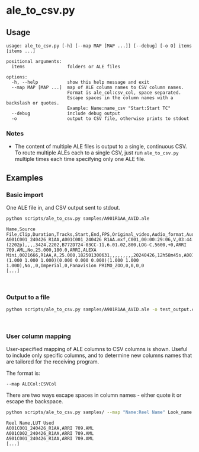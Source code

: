 # ale_to_csv.py

## Usage
```
usage: ale_to_csv.py [-h] [--map MAP [MAP ...]] [--debug] [-o O] items [items ...]

positional arguments:
  items                folders or ALE files

options:
  -h, --help           show this help message and exit
  --map MAP [MAP ...]  map of ALE column names to CSV column names.
                       Format is ale_col:csv_col, space separated.
                       Escape spaces in the column names with a backslash or quotes.
                       Example: Name:name_csv "Start:Start TC"
  --debug              include debug output
  -o                   output to CSV file, otherwise prints to stdout
```

### Notes

- The content of multiple ALE files is output to a single, continuous CSV. To route multiple ALEs each to a single CSV, just run `ale_to_csv.py` multiple times each time specifying only one ALE file. 

## Examples
### Basic import

One ALE file in, and CSV output sent to stdout.

```bash
python scripts/ale_to_csv.py samples/A901R1AA_AVID.ale
```
```csv
Name,Source File,Clip,Duration,Tracks,Start,End,FPS,Original_video,Audio_format,Audio_sr,Audio_bit,Frame_width,Frame_height,Uuid,Sup_version,Exposure_index,Gamma,White_balance,Cc_shift,Look_name,Look_burned_in,Sensor_fps,Shutter_angle,Manufacturer,Camera_model,Camera_sn,Camera_id,Camera_index,Project_fps,Storage_sn,Production,Cinematographer,Operator,Director,Location,Company,User_info1,User_info2,Date_camera,Time_camera,Reel_name,Scene,Take,ASC_SAT,ASC_SOP,Look_user_lut,Lut_file_name,Nd_filterdensity,Focus_distance_unit,Lens_sn,Lens_type,Image_orientation,Image_sharpness,Image_detail,Image_denoising
A001C001_240426_R1AA,A001C001_240426_R1AA.mxf,C001,00:00:29:06,V,03:44:36:21,03:45:06:02,25,ARRIRAW (2202p),,,,3424,2202,B772D724-03CC-11,6.01.02,800,LOG-C,5600,+0,ARRI 709.AML,No,25.000,180.0,ARRI,ALEXA Mini,0021666,R1AA,A,25.000,182501300631,,,,,,,,,20240426,12h58m45s,A001R1AA,,,1.000,(1.000 1.000 1.000)(0.000 0.000 0.000)(1.000 1.000 1.000),No,,0,Imperial,0,Panavision PRIMO_ZOO,0,0,0,0
[...]
```

<br />

### Output to a file

```bash
python scripts/ale_to_csv.py samples/A901R1AA_AVID.ale -o test_output.csv
```

<br />

### User column mapping

User-specified mapping of ALE columns to CSV columns is shown. Useful to include only specific columns, and to determine new columns names that are tailored for the receiving program. 

The format is:

```--map ALECol:CSVCol```

There are two ways escape spaces in column names - either quote it or escape the backspace. 

```bash
python scripts/ale_to_csv.py samples/ --map "Name:Reel Name" Look_name:LUT\ Used
```
```csv
Reel Name,LUT Used
A001C001_240426_R1AA,ARRI 709.AML
A001C002_240426_R1AA,ARRI 709.AML
A901C001_240426_R1AA,ARRI 709.AML
[...]
```


